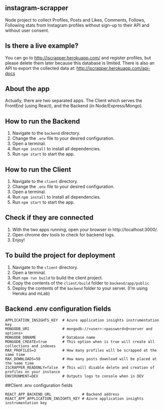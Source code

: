 ## instagram-scrapper
Node project to collect Profiles, Posts and Likes, Comments, Follows, Following stats from Instagram profiles without sign-up to their API and without user consent.

## Is there a live example?
You can go to http://iscrapper.herokuapp.com/ and register profiles, but please delete them later because this database is limited. There is also an API to export the collected data at: http://iscrapper.herokuapp.com/api-docs

## About the app
Actually, there are two separated apps. The Client which serves the FrontEnd (using React), and the Backend (in Node/Express/Mongo).

## How to run the Backend
1. Navigate to the `backend` directory.
2. Change the `.env` file to your desired configuration.
3. Open a terminal.
4. Run `npm install` to install all dependencies.
5. Run `npm start` to start the app.

## How to run the Client
1. Navigate to the `client` directory.
2. Change the `.env` file to your desired configuration.
3. Open a terminal.
4. Run `npm install` to install all dependencies.
5. Run `npm start` to start the app.

## Check if they are connected
1. With the two apps running, open your browser in http://localhost:3000/.
2. Open chrome dev tools to check for backend logs.
3. Enjoy!

## To build the project for deployment
1. Navigate to the `client` directory.
2. Open a terminal.
3. Run `npm run build` to build the client project.
4. Copy the contents of the `client/build` folder to `backend/app/public`
5. Deploy the contents of the `backend` folder to your server. (I'm using Heroku and mLab)

## Backend .env configuration fields
```
APPLICATION_INSIGHTS_KEY  # Azure application insights instrumentation key
MONGODB_URI               # mongodb://<user>:<password>@<server and options>
MONGODB_DBNAME            # Database name 
MONGODB_CREATE=true       # This option when is true will create all collections and indexes
MAX_PROFILES=3            # How many profiles will be scrapped at the same time
MAX_DOWNLOADS=50          # How many posts download will be placed at the same time
ISCRAPPER_READONLY=false  # This will disable delete and creation of profiles on your instance
ENVIRONMENT=DEV           # Outputs logs to console when in DEV
```

##Client .env configuration fields
```
REACT_APP_BACKEND_URL              # Backend address
REACT_APP_APPLICATION_INSIGHTS_KEY # Azure application insights instrumentation key
```
